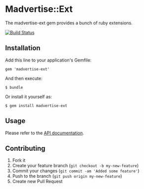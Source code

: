 # Madvertise::Ext

The madvertise-ext gem provides a bunch of ruby extensions.

[![Build Status](https://secure.travis-ci.org/madvertise/ext.png)](http://travis-ci.org/madvertise/ext)

## Installation

Add this line to your application's Gemfile:

    gem 'madvertise-ext'

And then execute:

    $ bundle

Or install it yourself as:

    $ gem install madvertise-ext

## Usage

Please refer to the [API documentation](http://rubydoc.info/gems/madvertise-ext/frames).

## Contributing

1. Fork it
2. Create your feature branch (`git checkout -b my-new-feature`)
3. Commit your changes (`git commit -am 'Added some feature'`)
4. Push to the branch (`git push origin my-new-feature`)
5. Create new Pull Request
